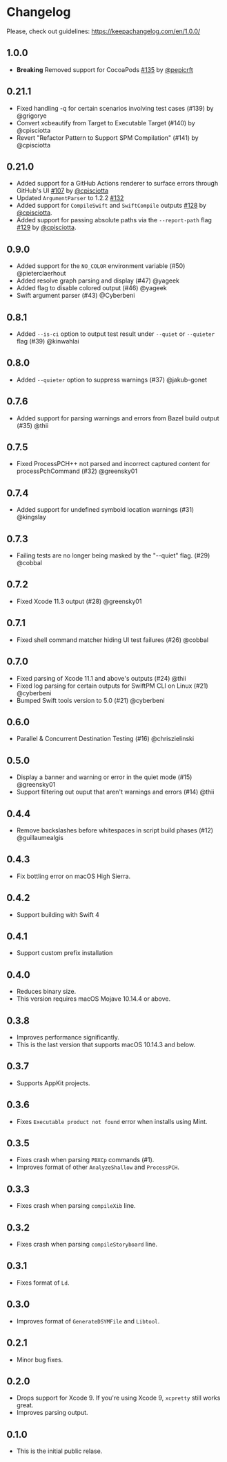 # Changelog

Please, check out guidelines: https://keepachangelog.com/en/1.0.0/

## 1.0.0

- **Breaking** Removed support for CocoaPods [#135](https://github.com/tuist/xcbeautify/pull/135) by [@pepicrft](https://github.com/pepicrft)

## 0.21.1

- Fixed handling -q for certain scenarios involving test cases (#139) by @grigorye
- Convert xcbeautify from Target to Executable Target (#140) by @cpisciotta
- Revert "Refactor Pattern to Support SPM Compilation" (#141) by @cpisciotta

## 0.21.0

- Added support for a GitHub Actions renderer to surface errors through GitHub's UI [#107](https://github.com/tuist/xcbeautify/pull/107) by [@cpisciotta](https://github.com/cpisciotta)
- Updated `ArgumentParser` to 1.2.2 [#132](https://github.com/tuist/xcbeautify/pull/132)
- Added support for `CompileSwift` and `SwiftCompile` outputs [#128](https://github.com/tuist/xcbeautify/pull/128) by [@cpisciotta](https://github.com/cpisciotta).
- Added support for passing absolute paths via the `--report-path` flag [#129](https://github.com/tuist/xcbeautify/pull/129) by [@cpisciotta](https://github.com/cpisciotta).

## 0.9.0
- Added support for the `NO_COLOR` environment variable (#50) @pieterclaerhout
- Added resolve graph parsing and display (#47) @yageek
- Added flag to disable colored output (#46) @yageek
- Swift argument parser (#43) @Cyberbeni

## 0.8.1
- Added `--is-ci` option to output test result under `--quiet` or `--quieter` flag (#39) @kinwahlai

## 0.8.0
- Added `--quieter` option to suppress warnings (#37) @jakub-gonet

## 0.7.6
- Added support for parsing warnings and errors from Bazel build output (#35) @thii

## 0.7.5
- Fixed ProcessPCH++ not parsed and incorrect captured content for processPchCommand (#32) @greensky01

## 0.7.4
- Added support for undefined symbold location warnings (#31) @kingslay

## 0.7.3
- Failing tests are no longer being masked by the "--quiet" flag. (#29) @cobbal

## 0.7.2
- Fixed Xcode 11.3 output (#28) @greensky01

## 0.7.1
- Fixed shell command matcher hiding UI test failures (#26) @cobbal

## 0.7.0
- Fixed parsing of Xcode 11.1 and above's outputs (#24) @thii
- Fixed log parsing for certain outputs for SwiftPM CLI on Linux (#21) @cyberbeni
- Bumped Swift tools version to 5.0 (#21) @cyberbeni

## 0.6.0
- Parallel & Concurrent Destination Testing (#16) @chriszielinski

## 0.5.0
- Display a banner and warning or error in the quiet mode (#15) @greensky01
- Support filtering out ouput that aren't warnings and errors (#14) @thii

## 0.4.4
- Remove backslashes before whitespaces in script build phases (#12)
  @guillaumealgis

## 0.4.3
- Fix bottling error on macOS High Sierra.

## 0.4.2
- Support building with Swift 4

## 0.4.1
- Support custom prefix installation

## 0.4.0
- Reduces binary size.
- This version requires macOS Mojave 10.14.4 or above.

## 0.3.8
- Improves performance significantly.
- This is the last version that supports macOS 10.14.3 and below.

## 0.3.7
- Supports AppKit projects.

## 0.3.6
- Fixes `Executable product not found` error when installs using Mint.

## 0.3.5
- Fixes crash when parsing `PBXCp` commands (#1).
- Improves format of other `AnalyzeShallow` and `ProcessPCH`.

## 0.3.3
- Fixes crash when parsing `compileXib` line.

## 0.3.2
- Fixes crash when parsing `compileStoryboard` line.

## 0.3.1
- Fixes format of `Ld`.

## 0.3.0

- Improves format of `GenerateDSYMFile` and `Libtool`.

## 0.2.1

- Minor bug fixes.

## 0.2.0

- Drops support for Xcode 9. If you're using Xcode 9, `xcpretty` still works
  great.
- Improves parsing output.

## 0.1.0

- This is the initial public relase.
